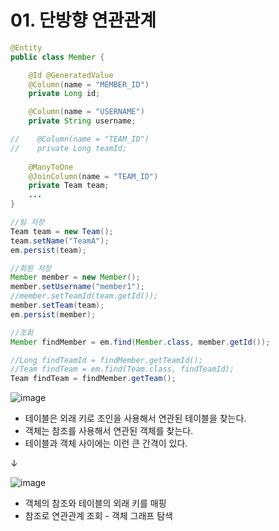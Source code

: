 # 01. 단방향 연관관계
```java
@Entity
public class Member {

    @Id @GeneratedValue
    @Column(name = "MEMBER_ID")
    private Long id;

    @Column(name = "USERNAME")
    private String username;

//    @Column(name = "TEAM_ID")
//    private Long teamId;
    
    @ManyToOne
    @JoinColumn(name = "TEAM_ID")
    private Team team;
    ...
}
```
```java
//팀 저장
Team team = new Team();
team.setName("TeamA");
em.persist(team);

//회원 저장
Member member = new Member();
member.setUsername("member1");
//member.setTeamId(team.getId());
member.setTeam(team);
em.persist(member);

//조회
Member findMember = em.find(Member.class, member.getId());

//Long findTeamId = findMember.getTeamId();
//Team findTeam = em.find(Team.class, findTeamId);
Team findTeam = findMember.getTeam();
```
![image](https://github.com/GYUNGAEEEE/inflearn-SpringBoot-JPA/assets/158580466/de51b095-6eb5-4bd0-8415-bff2d712152a)

- 테이블은 외래 키로 조인을 사용해서 연관된 테이블을 찾는다.
- 객체는 참조를 사용해서 연관된 객체를 찾는다.
- 테이블과 객체 사이에는 이런 큰 간격이 있다.

↓

![image](https://github.com/GYUNGAEEEE/inflearn-SpringBoot-JPA/assets/158580466/f16e7d64-41de-4206-a988-08f89a855eaf)

- 객체의 참조와 테이블의 외래 키를 매핑
- 참조로 연관관계 조회 - 객체 그래프 탐색
